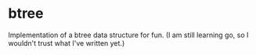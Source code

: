 btree
=====

Implementation of a btree data structure for fun.
(I am still learning go, so I wouldn't trust what I've written yet.)
